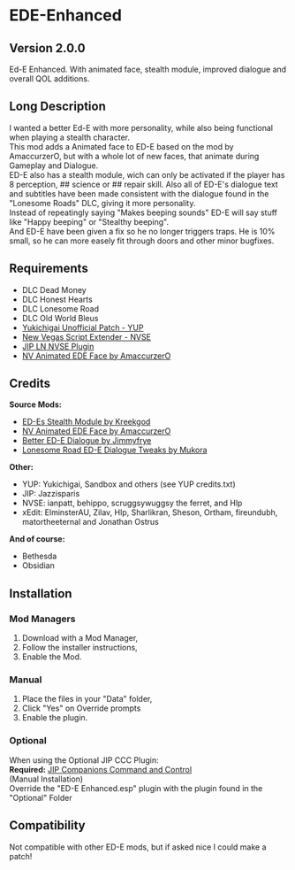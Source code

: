 # EDE-Enhanced
## Version 2.0.0
 Ed-E Enhanced. With animated face, stealth module, improved dialogue and overall QOL additions.

 ## Long Description
 I wanted a better Ed-E with more personality, while also being functional when playing a stealth character.  
 This mod adds a Animated face to ED-E based on the mod by AmaccurzerO, but with a whole lot of new faces, that animate during Gameplay and Dialogue.  
 ED-E also has a stealth module, wich can only be activated if the player has 8 perception, ## science or ## repair skill. 
 Also all of ED-E's dialogue text and subtitles have been made consistent with the dialogue found in the "Lonesome Roads" DLC, giving it more personality.  
 Instead of repeatingly saying "Makes beeping sounds" ED-E will say stuff like "Happy beeping" or "Stealthy beeping".  
 And ED-E have been given a fix so he no longer triggers traps. He is 10% small, so he can more easely fit through doors and other minor bugfixes.  

## Requirements
- DLC Dead Money
- DLC Honest Hearts
- DLC Lonesome Road
- DLC Old World Bleus
- [Yukichigai Unofficial Patch - YUP](https://www.nexusmods.com/newvegas/mods/51664)
- [New Vegas Script Extender - NVSE](http://nvse.silverlock.org/)
- [JIP LN NVSE Plugin](https://www.nexusmods.com/newvegas/mods/58277)
- [NV Animated EDE Face by AmaccurzerO](https://www.nexusmods.com/newvegas/mods/66625)

## Credits
**Source Mods:**
- [ED-Es Stealth Module by Kreekgod](https://www.nexusmods.com/newvegas/mods/51719)
- [NV Animated EDE Face by AmaccurzerO](https://www.nexusmods.com/newvegas/mods/66625)
- [Better ED-E Dialogue by Jimmyfrye](https://www.nexusmods.com/newvegas/mods/64630)
- [Lonesome Road ED-E Dialogue Tweaks by Mukora](https://www.nexusmods.com/newvegas/mods/59420)

**Other:**
- YUP: Yukichigai, Sandbox and others (see YUP credits.txt)
- JIP: Jazzisparis
- NVSE: ianpatt, behippo, scruggsywuggsy the ferret, and Hlp
- xEdit: ElminsterAU, Zilav, Hlp, Sharlikran, Sheson, Ortham, fireundubh, matortheeternal and Jonathan Ostrus

**And of course:**
- Bethesda
- Obsidian

## Installation
### Mod Managers
1. Download with a Mod Manager,
2. Follow the installer instructions,
3. Enable the Mod.
### Manual
1. Place the files in your "Data" folder,
2. Click "Yes" on Override prompts
3. Enable the plugin.

### Optional
When using the Optional JIP CCC Plugin:  
**Required:** [JIP Companions Command and Control](https://www.nexusmods.com/newvegas/mods/50468)  
(Manual Installation)  
Override the "ED-E Enhanced.esp" plugin with the plugin found in the "Optional" Folder  

## Compatibility
Not compatible with other ED-E mods, but if asked nice I could make a patch!
